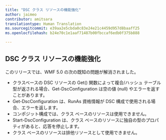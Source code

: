 ```yaml
---
title: "DSC クラス リソースの機能強化"
author: jaimeo
contributor: amitsara
translationtype: Human Translation
ms.sourcegitcommit: e39aa2e5cbda0c83e24e21c4459d957d8baaff25
ms.openlocfilehash: b24e70c1e1aaf71487b00fbccaf6edb0f375b888

---
```


## DSC クラス リソースの機能強化

このリリースでは、WMF 5.0 の次の既知の問題が解消されました。
* クラスベースの DSC リソースの Get() 関数によって複合/ハッシュ テーブル型が返される場合、Get-DscConfiguration は空の値 (null) やエラーを返すことがあります。
* Get-DscConfiguration は、RunAs 資格情報が DSC 構成で使用される場合、エラーを返します。
* コンポジット構成では、クラス ベースのリソースは使用できません。
* Start-DscConfiguration は、クラス ベースのリソースに独自の型のプロパティがあると、応答を停止します。
* クラス ベースのリソースは排他リソースとして使用できません。



<!--HONumber=Jul16_HO3-->


